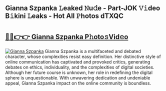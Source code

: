 ## Gianna Szpanka 𝙻eaked 𝙽u𝚍e - Part-JOK 𝚅𝚒deo B𝚒kini 𝙻eaks - Hot All 𝙿hotos dTXQC

# <h2><a href="http://ld6rvu.urlbe.top/?page=Gianna+Szpanka">🔗🔗👉👉 Gianna Szpanka P𝚑oto𝚜Vid𝚎o</a></h2>

[![Gianna Szpanka](https://i.imgur.com/eBuTRDB.gif)](http://ld6rvu.urlbe.top/?page=Gianna+Szpanka)
Gianna Szpanka is a multifaceted and debated character, whose complexities resist easy definition. Her distinctive style of online communication has captivated and provoked critics, generating debates on ethics, individuality, and the complexities of digital societies. Although her future course is unknown, her role in redefining the digital sphere is unquestionable. With unwavering dedication and undeniable appeal, Gianna Szpanka impact on the online community is boundless.
